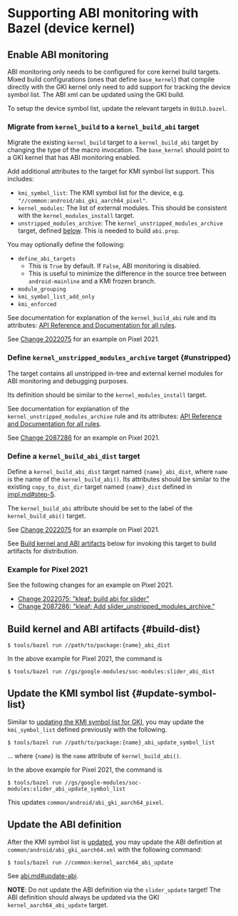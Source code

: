 # Supporting ABI monitoring with Bazel (device kernel)

## Enable ABI monitoring

ABI monitoring only needs to be configured for core kernel build targets. Mixed
build configurations (ones that define `base_kernel`) that compile directly
with the GKI kernel only need to add support for tracking the device symbol
list. The ABI xml can be updated using the GKI build.

To setup the device symbol list, update the relevant targets in `BUILD.bazel`.

### Migrate from `kernel_build` to a `kernel_build_abi` target

Migrate the existing `kernel_build` target to a `kernel_build_abi` target by
changing the type of the macro invocation. The `base_kernel` should point to
a GKI kernel that has ABI monitoring enabled.

Add additional attributes to the target for KMI symbol list support. This
includes:

- `kmi_symbol_list`: The KMI symbol list for the device, e.g.
  `"//common:android/abi_gki_aarch64_pixel"`.
- `kernel_modules`: The list of external modules. This should be consistent with
  the `kernel_modules_install` target.
- `unstripped_modules_archive`: The `kernel_unstripped_modules_archive` target,
  defined [below](#unstripped). This is needed to build `abi.prop`.

You may optionally define the following:

- `define_abi_targets`
    - This is `True` by default. If `False`, ABI monitoring is disabled.
    - This is useful to minimize the difference in the source tree between
      `android-mainline` and a KMI frozen branch.
- `module_grouping`
- `kmi_symbol_list_add_only`
- `kmi_enforced`

See documentation for explanation of the `kernel_build_abi` rule and its
attributes: [API Reference and Documentation for all rules](api_reference.md).

See [Change 2022075](https://r.android.com/2022075) for an example on Pixel 2021.

### Define `kernel_unstripped_modules_archive` target {#unstripped}

The target contains all unstripped in-tree and external kernel modules for ABI
monitoring and debugging purposes.

Its definition should be similar to the `kernel_modules_install` target.

See documentation for explanation of the `kernel_unstripped_modules_archive`
rule and its attributes:
[API Reference and Documentation for all rules](api_reference.md).

See [Change 2087286](https://r.android.com/2087286) for an example on Pixel 2021.

### Define a `kernel_build_abi_dist` target

Define a `kernel_build_abi_dist` target named `{name}_abi_dist`, where `name`
is the name of the `kernel_build_abi()`. Its attributes should be similar to the
existing `copy_to_dist_dir` target named `{name}_dist` defined
in [impl.md#step-5](impl.md#step-5).

The `kernel_build_abi` attribute should be set to the label of the
`kernel_build_abi()` target.

See [Change 2022075](https://r.android.com/2022075) for an example on Pixel 2021.

See [Build kernel and ABI artifacts](#build-dist) below for invoking this target
to build artifacts for distribution.

### Example for Pixel 2021

See the following changes for an example on Pixel 2021.

- [Change 2022075: "kleaf: build abi for slider"](https://r.android.com/2022075)
- [Change 2087286: "kleaf: Add slider_unstripped_modules_archive."](https://r.android.com/2087286)

## Build kernel and ABI artifacts {#build-dist}

```shell
$ tools/bazel run //path/to/package:{name}_abi_dist
```

In the above example for Pixel 2021, the command is

```shell
$ tools/bazel run //gs/google-modules/soc-modules:slider_abi_dist
```

## Update the KMI symbol list {#update-symbol-list}

Similar to [updating the KMI symbol list for GKI](abi.md#update-symbol-list),
you may update the `kmi_symbol_list` defined previously with the following.

```shell
$ tools/bazel run //path/to/package:{name}_abi_update_symbol_list
```

... where `{name}` is the `name` attribute of `kernel_build_abi()`.

In the above example for Pixel 2021, the command is

```shell
$ tools/bazel run //gs/google-modules/soc-modules:slider_abi_update_symbol_list
```

This updates `common/android/abi_gki_aarch64_pixel`.

## Update the ABI definition

After the KMI symbol list is [updated](#update-symbol-list), you may update the
ABI definition at `common/android/abi_gki_aarch64.xml` with the following
command:

```shell
$ tools/bazel run //common:kernel_aarch64_abi_update
```

See [abi.md#update-abi](abi.md#update-abi).

**NOTE**: Do not update the ABI definition via the `slider_update` target! The
ABI definition should always be updated via the GKI `kernel_aarch64_abi_update`
target.


